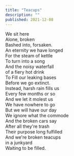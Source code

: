 ```yaml
---
title: "Teacups"
description: ""
published: 2021-12-08
---
```

We sit here    
Alone, broken    
Bashed into, forsaken.    
An eternity we have longed    
For the steam of kettle     
To turn into a song    
And the noisy waterfall    
of a fiery hot drink     
To Fill our leaking bases     
Before we go extinct.      
Instead, harsh rain fills us     
Every few months or so     
And we let it molest us     
We have nowhere to go     
But we will have our day      
We ignore what the commode      
And the broken cars say      
After all they're trash       
Their purpose long fulfilled        
And we're broken teacups      
in a junkyard      
Waiting to be filled.      

